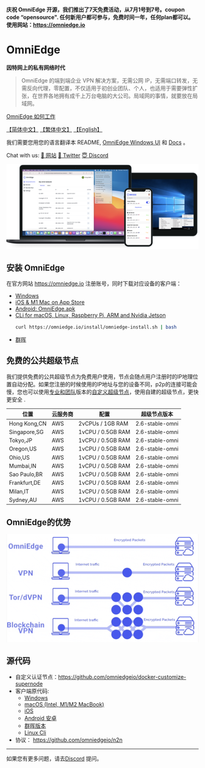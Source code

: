 **庆祝 OmniEdge 开源，我们推出了7天免费活动，从7月1号到7号。coupon code “opensource". 任何新用户都可参与，免费时间一年，任何plan都可以。使用网站：https://omniedge.io**

# OmniEdge 

**因特网上的私有网络时代**

>OmniEdge 的端到端企业 VPN 解决方案，无需公网 IP，无需端口转发，无需反向代理，零配置，不仅适用于初创业团队、个人，也适用于需要弹性扩张，在世界各地拥有成千上万台电脑的大公司。局域网的事情，就要放在局域网。

[OmniEdge 如何工作](https://omniedge.io/docs/article/architecture)

[【简体中文】](README-zh-Hans.md)  [【繁体中文】](README-zh-Hant.md) [【English】](../README-ZH.md)

我们需要您用您的语言翻译本 README, [OmniEdge Windows UI](https://github.com/omniedgeio/omniedge-windows/tree/dev/languages) 和 [Docs](https://github.com/omniedgeio/docs) 。

Chat with us: [🤝 网站](https://omniedge.io) [💬 Twitter](https://twitter.com/omniedgeio) [😇 Discord](https://discord.gg/d4faRPYj)

![OmniEdge-clients](../OmniEdge-clients.png)

## 安装 OmniEdge

在官方网站 https://omniedge.io 注册账号，同时下载对应设备的客户端： 

-   [Windows](https://omniedge.io/install/download/0.2.3/omniedge-setup-0.2.3.exe)
-   [iOS & M1 Mac on App Store](https://apps.apple.com/us/app/omniedgenew/id1603005893)
-   [Android: OmniEdge.apk](https://omniedge.io/install/download/0.2.2/omniedge-release-v0.2.2.apk)
-   [CLi for macOS, Linux, Raspberry Pi, ARM and Nvidia Jetson](https://omniedge.io/install/download/0.2.3/omniedgecli-macos-latest.zip)
    ```bash
    curl https://omniedge.io/install/omniedge-install.sh | bash
    ```
-   [群晖](https://omniedge.io/download/synology)

## 免费的公共超级节点

我们提供免费的公共超级节点为免费用户使用，节点会随点用户注册时的IP地理位置自动分配。如果您注册的时候使用的IP地址与您的设备不同，p2p的连接可能会慢，您也可以使用[专业和团队]((https://omniedge.io/pricing))版本的[自定义超级节点]((https://omniedge.io/docs/article/install/customize-supernode) )，使用自建的超级节点，更快更安全 . 

|位置|云服务商|配置|超级节点版本|
|--|--|--|--|
|Hong Kong,CN|AWS| 2vCPUs / 1GB RAM|2.6-stable-omni|
|Singapore,SG|AWS|1vCPU / 0.5GB RAM|2.6-stable-omni|
|Tokyo,JP|AWS|1vCPU / 0.5GB RAM|2.6-stable-omni|
|Oregon,US|AWS|1vCPU / 0.5GB RAM|2.6-stable-omni|
|Ohio,US|AWS|1vCPU / 0.5GB RAM|2.6-stable-omni|
|Mumbai,IN|AWS|1vCPU / 0.5GB RAM|2.6-stable-omni|
|Sao Paulo,BR|AWS|1vCPU / 0.5GB RAM|2.6-stable-omni|
|Frankfurt,DE|AWS|1vCPU / 0.5GB RAM|2.6-stable-omni|
|Milan,IT|AWS|1vCPU / 0.5GB RAM|2.6-stable-omni|
|Sydney,AU|AWS|1vCPU / 0.5GB RAM|2.6-stable-omni|

## OmniEdge的优势

![OmniEdgeComparison](../OmniEdgeComparison.gif)

## 源代码

- 自定义认证节点：https://github.com/omniedgeio/docker-customize-supernode
- 客户端原代码: 
    - [Windows](https://github.com/omniedgeio/omniedge-windows)
    - [macOS (Intel, M1/M2 MacBook)](https://github.com/omniedgeio/omniedge-macOS)
    - [iOS](https://github.com/omniedgeio/omniedge-iOS) 
    - [Android 安卓](https://github.com/omniedgeio/omniedge-android)
    - [群晖版本](https://github.com/omniedgeio/omniedge-synology)  
    - [Linux Cli](https://github.com/omniedgeio/omniedge-cli)
- 协议： https://github.com/omniedgeio/n2n



----

如果您有更多问题，请去[Discord](https://discord.gg/d4faRPYj) 提问。
